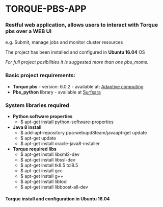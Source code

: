 # TORQUE-PBS-APP
<h3>Restful web application, allows users to interact with Torque pbs over a WEB UI</h3>
<p>e.g. Submit, manage jobs and monitor cluster resources</p>
<p>The project has been installed and configured in <b>Ubuntu 16.04</b> OS</p>
<i>For full project posibilities it is suggested more than one pbs_moms.</i>

<h3>Basic project requirements:</h3>
<ul>
  <li><b>Torque pbs</b> - version: 6.0.2 - available at: <a href="https://www.adaptivecomputing.com">Adaptive computing</a></li>
  <li><b>Pbs_python</b> library - available at <a href="https://oss.trac.surfsara.nl/pbs_python/">Surfsara</a></li>
</ul>

<h3>System libraries required</h3>
<ul>
  <li>
    <b>Python software properties</b>
    <ul>
      <li>$ apt-get install python-software-properties</li>
    </ul>
  </li>
  <li>
    <b>Java 8 install</b>
    <ul>
      <li>$ add-apt-repository ppa:webupd8team/javaapt-get update</li>
      <li>$ apt-get update</li>
      <li>$ apt-get install oracle-java8-installer</li>
    </ul>
  </li>
  <li>
    <b>Torque required libs</b>
    <ul>
      <li>$ apt-get install libxml2-dev</li>
      <li>$ apt-get install libssl-dev</li>
      <li>$ apt-get install tk8.5 tcl8.5</li>
      <li>$ apt-get install gcc</li>
      <li>$ apt-get install g++</li>
      <li>$ apt-get install libtool</li>
      <li>$ apt-get install libboost-all-dev</li>
    </ul>
  </li>
</ul>

<h4>Torque install and configuration in Ubuntu 16.04</h4>
